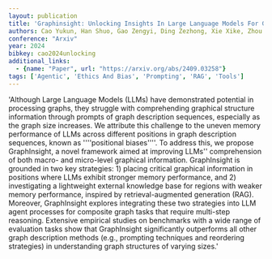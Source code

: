 ```yaml
---
layout: publication
title: 'Graphinsight: Unlocking Insights In Large Language Models For Graph Structure Understanding'
authors: Cao Yukun, Han Shuo, Gao Zengyi, Ding Zezhong, Xie Xike, Zhou S. Kevin
conference: "Arxiv"
year: 2024
bibkey: cao2024unlocking
additional_links:
  - {name: "Paper", url: "https://arxiv.org/abs/2409.03258"}
tags: ['Agentic', 'Ethics And Bias', 'Prompting', 'RAG', 'Tools']
---
```

'Although Large Language Models (LLMs) have demonstrated potential in processing graphs, they struggle with comprehending graphical structure information through prompts of graph description sequences, especially as the graph size increases. We attribute this challenge to the uneven memory performance of LLMs across different positions in graph description sequences, known as ''''positional biases''''. To address this, we propose GraphInsight, a novel framework aimed at improving LLMs'' comprehension of both macro- and micro-level graphical information. GraphInsight is grounded in two key strategies: 1) placing critical graphical information in positions where LLMs exhibit stronger memory performance, and 2) investigating a lightweight external knowledge base for regions with weaker memory performance, inspired by retrieval-augmented generation (RAG). Moreover, GraphInsight explores integrating these two strategies into LLM agent processes for composite graph tasks that require multi-step reasoning. Extensive empirical studies on benchmarks with a wide range of evaluation tasks show that GraphInsight significantly outperforms all other graph description methods (e.g., prompting techniques and reordering strategies) in understanding graph structures of varying sizes.'
